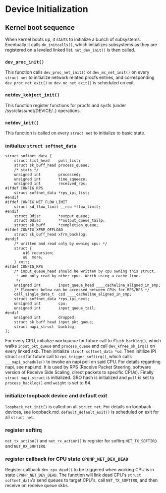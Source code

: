 # Device Initialization

## Kernel boot sequence

When kernel boots up, it starts to initialize a bunch of subsystems. Eventually it calls `do_initcalls()`, which initializes subsystems as they are registered on a leveled linked list. `net_dev_init()` is then called.

### `dev_proc_init()`

This function calls `dev_proc_net_init()` or `dev_mc_net_init()` on every `struct net` to initialize network related procfs entries, and corresponding `dev_proc_net_exit()` or `dev_mc_net_exit()` is scheduled on exit.

### `netdev_kobject_init()`

This function register functions for procfs and sysfs (under /sys/class/net/DEVICE/..) operations.

### `netdev_init()`

This function is called on every `struct net` to initialize to basic state.

### initialize `struct softnet_data`

```markdown
struct softnet_data {
	struct list_head	poll_list;
	struct sk_buff_head	process_queue;
	/* stats */
	unsigned int		processed;
	unsigned int		time_squeeze;
	unsigned int		received_rps;
#ifdef CONFIG_RPS
	struct softnet_data	*rps_ipi_list;
#endif
#ifdef CONFIG_NET_FLOW_LIMIT
	struct sd_flow_limit __rcu *flow_limit;
#endif
	struct Qdisc		*output_queue;
	struct Qdisc		**output_queue_tailp;
	struct sk_buff		*completion_queue;
#ifdef CONFIG_XFRM_OFFLOAD
	struct sk_buff_head	xfrm_backlog;
#endif
	/* written and read only by owning cpu: */
	struct {
		u16 recursion;
		u8  more;
	} xmit;
#ifdef CONFIG_RPS
	/* input_queue_head should be written by cpu owning this struct,
	 * and only read by other cpus. Worth using a cache line.
	 */
	unsigned int		input_queue_head ____cacheline_aligned_in_smp;
	/* Elements below can be accessed between CPUs for RPS/RFS */
	call_single_data_t	csd ____cacheline_aligned_in_smp;
	struct softnet_data	*rps_ipi_next;
	unsigned int		cpu;
	unsigned int		input_queue_tail;
#endif
	unsigned int		dropped;
	struct sk_buff_head	input_pkt_queue;
	struct napi_struct	backlog;
};
```

For every CPU, initialize workqueue for future call to `flush_backlog()`, which walks `input_pkt_queue` and `process_queue` and call `dev_kfree_sk_irq()` on every linked skb. Then initialize `struct softnet_data *sd`. Then initilize IPI struct `csd` for future call to `rps_trigger_softirq()`, which calls `___napi_schedule()` to invoke an napi poll on said CPU. For details regarding napi, see napi.md. It is used by RPS (Receive Packet Steering, software version of Receive Side Scaling, direct packets to specific CPUs). Finally `struct napi_struct` is initialized. GRO hash is initialized and `poll` is set to `process_backlog()` and `weight` is set to 64.

### initialize loopback device and default exit

`loopback_net_init()` is called on all `struct net`. For details on loopback devices, see loopback.md. `default_default_exit()` is scheduled on exit for all `struct net`.

### register softirq

`net_tx_action()` and `net_rx_action()` is register for softirq `NET_TX_SOFTIRQ` and `NET_RX_SOFTIRQ`.

### register callback for CPU state `CPUHP_NET_DEV_DEAD`

Register callback `dev_cpu_dead()` to be triggered when working CPU is in state `CPUHP_NET_DEV_DEAD`. The function will link dead CPU's `struct softnet_data`'s send queues to target CPU's, call `NET_TX_SOFTIRQ`, and then receive on receive queue skbs.
